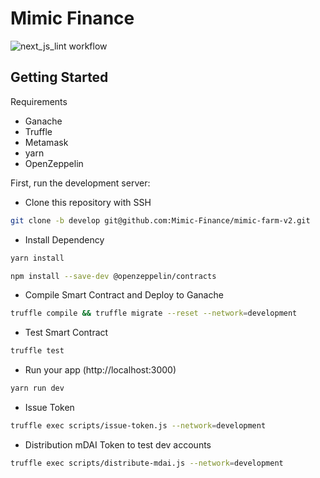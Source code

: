 # Mimic Finance
![next_js_lint workflow](https://github.com/Mimic-Finance/mimic-farm-v2/actions/workflows/Next-js-Lint/badge.svg)

## Getting Started

Requirements
- Ganache
- Truffle
- Metamask
- yarn
- OpenZeppelin

First, run the development server:

- Clone this repository with SSH 
```bash
git clone -b develop git@github.com:Mimic-Finance/mimic-farm-v2.git
```
- Install Dependency
```bash
yarn install
```
```bash
npm install --save-dev @openzeppelin/contracts
```

- Compile Smart Contract and Deploy to Ganache
```bash
truffle compile && truffle migrate --reset --network=development
```
- Test Smart Contract
```bash
truffle test
```
- Run your app (http://localhost:3000)
```bash
yarn run dev
```
- Issue Token
```bash
truffle exec scripts/issue-token.js --network=development
```
- Distribution mDAI Token to test dev accounts
```bash
truffle exec scripts/distribute-mdai.js --network=development
```
